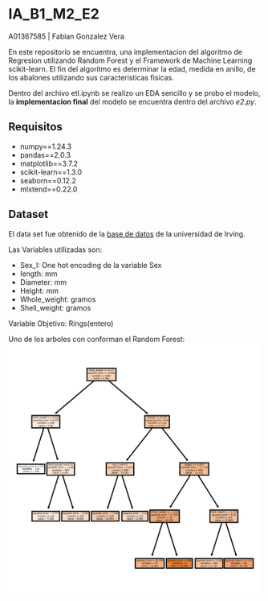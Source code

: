 # IA_B1_M2_E2

A01367585 | Fabian Gonzalez Vera

En este repositorio se encuentra, una implementacion del algoritmo de Regresion utilizando Random Forest y el Framework de Machine Learning scikit-learn. El fin del algoritmo es determinar la edad, medida en anillo, de los abalones utilizando sus caracteristicas fisicas.

Dentro del archivo etl.ipynb se realizo un EDA sencillo y se probo el modelo, la **implementacion final** del modelo se encuentra dentro del archivo *e2.py*.

## Requisitos

- numpy==1.24.3
- pandas==2.0.3
- matplotlib==3.7.2
- scikit-learn==1.3.0
- seaborn==0.12.2
- mlxtend==0.22.0

## Dataset

El data set fue obtenido de la [base de datos](https://archive.ics.uci.edu/dataset/1/abalone) de la universidad de Irving.

Las Variables utilizadas son:
- Sex_I: One hot encoding de la variable Sex
- length: mm
- Diameter: mm
- Height: mm
- Whole_weight: gramos
- Shell_weight: gramos

Variable Objetivo: Rings(entero)

Uno de los arboles con conforman el Random Forest:
![tree](tree.png)
